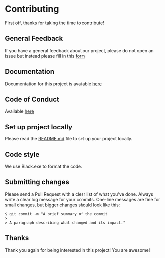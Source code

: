 # Contributing

First off, thanks for taking the time to contribute!

## General Feedback

If you have a general feedback about our project, please do not open an issue but instead please fill in this [form](https://forms.gle/LRUq3vsFnE1QCLiA6)

## Documentation

Documentation for this project is available [here](https://center-for-the-built-environment.gitbook.io/clima/)

## Code of Conduct

Available [here](./CODE_OF_CONDUCT.md)

## Set up project locally

Please read the [README.md](./README.md) file to set up your project locally.

## Code style

We use Black.exe to format the code.

## Submitting changes

Please send a Pull Request with a clear list of what you've done. Always write a clear log message for your commits. One-line messages are fine for small changes, but bigger changes should look like this:

    $ git commit -m "A brief summary of the commit
    > 
    > A paragraph describing what changed and its impact."

## Thanks

Thank you again for being interested in this project! You are awesome!
